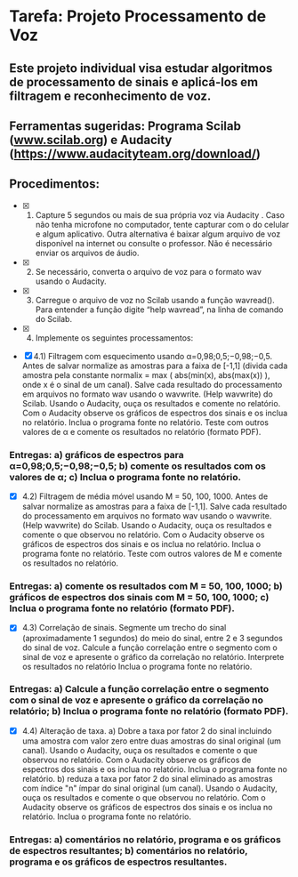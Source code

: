# Tarefa: Projeto Processamento de Voz

## Este projeto individual visa estudar algoritmos de processamento de sinais e aplicá-los em filtragem e reconhecimento de voz.

## Ferramentas sugeridas: Programa Scilab (www.scilab.org) e Audacity (https://www.audacityteam.org/download/)

## Procedimentos:

- [X] 1) Capture 5 segundos ou mais  de sua própria voz via Audacity . Caso não tenha microfone no computador, tente capturar com o do celular e algum  aplicativo. Outra alternativa é baixar algum arquivo de voz disponível na internet ou consulte o professor. Não é necessário enviar os arquivos de áudio.

- [X] 2) Se necessário, converta o arquivo de voz para o formato wav usando o Audacity.

- [X] 3) Carregue o arquivo de voz no Scilab usando a função wavread(). Para entender a função digite “help wavread”, na linha de comando do Scilab.

- [X] 4) Implemente os seguintes processamentos:

- [X] 4.1) Filtragem com esquecimento usando α=0,98;0,5;−0,98;−0,5. Antes de salvar normalize as amostras para a faixa de [-1,1] (divida cada amostra pela constante normalix = max ( abs(min(x), abs(max(x)) ), onde x é o sinal de um canal). Salve cada resultado do processamento em arquivos no formato wav usando o wavwrite. (Help wavwrite) do Scilab. Usando o Audacity, ouça os resultados e comente no relatório. Com o Audacity observe os gráficos de espectros dos sinais e os inclua no relatório. Inclua o programa fonte no relatório. Teste com outros valores de α e comente os resultados no relatório (formato PDF).

### Entregas: a) gráficos de espectros para α=0,98;0,5;−0,98;−0,5; b) comente os resultados com os valores de α; c) Inclua o programa fonte no relatório.

- [X] 4.2) Filtragem de média móvel usando M = 50, 100, 1000. Antes de salvar normalize as amostras para a faixa de [-1,1]. Salve cada resultado do processamento em arquivos no formato wav usando o wavwrite. (Help wavwrite) do Scilab. Usando o Audacity, ouça os resultados e comente o que observou no relatório.  Com o Audacity observe os gráficos de espectros dos sinais e os inclua no relatório. Inclua o programa fonte no relatório. Teste com outros valores de M e comente os resultados no relatório.

### Entregas: a) comente os resultados com M = 50, 100, 1000; b) gráficos de espectros dos sinais com M = 50, 100, 1000; c) Inclua o programa fonte no relatório (formato PDF).

- [X] 4.3) Correlação de sinais.  Segmente um trecho do sinal (aproximadamente 1 segundos) do meio do sinal, entre  2 e 3 segundos do sinal de voz. Calcule a função correlação entre o segmento com o sinal de voz e apresente o gráfico da correlação no relatório. Interprete os resultados  no relatório  Inclua o programa fonte no relatório.

### Entregas: a) Calcule a função correlação entre o segmento com o sinal de voz e apresente o gráfico da correlação no relatório; b) Inclua o programa fonte no relatório (formato PDF).

- [X] 4.4) Alteração de taxa. a)  Dobre a taxa por fator 2 do sinal incluindo uma amostra com valor zero entre duas amostras do sinal original (um canal). Usando o Audacity, ouça os resultados e comente o que observou no relatório.  Com o Audacity observe os gráficos de espectros dos sinais e os inclua no relatório. Inclua o programa fonte no relatório. b) reduza a taxa por fator 2 do sinal eliminado as amostras com índice "n" ímpar do sinal original (um canal). Usando o Audacity, ouça os resultados e comente o que observou no relatório.  Com o Audacity observe os gráficos de espectros dos sinais e os inclua no relatório. Inclua o programa fonte no relatório.

### Entregas: a) comentários no relatório, programa e os gráficos de espectros resultantes;  b) comentários no relatório, programa e os gráficos de espectros resultantes.
